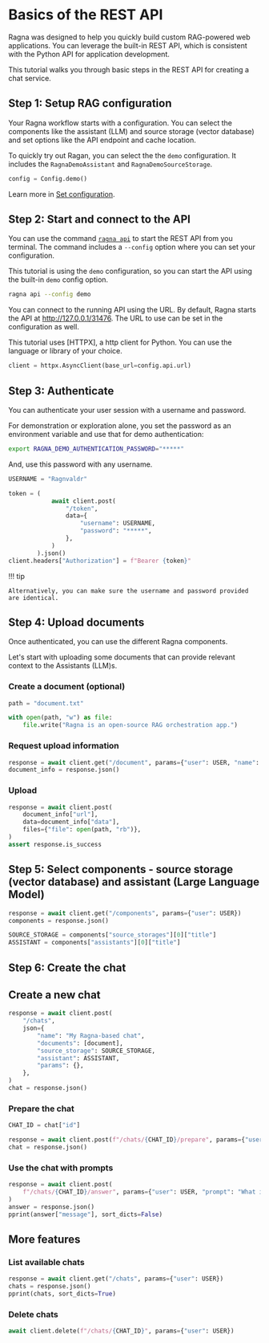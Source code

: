 # Basics of the REST API

Ragna was designed to help you quickly build custom RAG-powered web applications. You
can leverage the built-in REST API, which is consistent with the Python API for
application development.

This tutorial walks you through basic steps in the REST API for creating a chat service.

## Step 1: Setup RAG configuration

Your Ragna workflow starts with a configuration. You can select the components like the
assistant (LLM) and source storage (vector database) and set options like the API
endpoint and cache location.

To quickly try out Ragan, you can select the the `demo` configuration. It includes the
`RagnaDemoAssistant` and `RagnaDemoSourceStorage`.

```py
config = Config.demo()
```

Learn more in [Set configuration](../how-tos/set-configuration.md).

## Step 2: Start and connect to the API

You can use the command [`ragna api`](../references/cli.md#ragna-api) to start the REST
API from you terminal. The command includes a `--config` option where you can set your
configuration.

This tutorial is using the `demo` configuration, so you can start the API using the
built-in `demo` config option.

```bash
ragna api --config demo
```

You can connect to the running API using the URL. By default, Ragna starts the API at
http://127.0.0.1/31476. The URL to use can be set in the configuration as well.

This tutorial uses [HTTPX], a http client for Python. You can use the language or
library of your choice.

```py
client = httpx.AsyncClient(base_url=config.api.url)
```

## Step 3: Authenticate

You can authenticate your user session with a username and password.

For demonstration or exploration alone, you set the password as an environment variable
and use that for demo authentication:

```bash
export RAGNA_DEMO_AUTHENTICATION_PASSWORD="*****"
```

And, use this password with any username.

```py
USERNAME = "Ragnvaldr"

token = (
            await client.post(
                "/token",
                data={
                    "username": USERNAME,
                    "password": "*****",
                },
            )
        ).json()
client.headers["Authorization"] = f"Bearer {token}"
```

<!-- Note: "Ragnvaldr" means advice/counsel/ruler in Old Norse. Using this as the username instead of "Ragna" to not overload the term.-->

!!! tip

    Alternatively, you can make sure the username and password provided are identical.

## Step 4: Upload documents

Once authenticated, you can use the different Ragna components.

Let's start with uploading some documents that can provide relevant context to the
Assistants (LLM)s.

### Create a document (optional)

```py
path = "document.txt"

with open(path, "w") as file:
    file.write("Ragna is an open-source RAG orchestration app.")
```

### Request upload information

```py
response = await client.get("/document", params={"user": USER, "name": path.name})
document_info = response.json()
```

### Upload

```py
response = await client.post(
    document_info["url"],
    data=document_info["data"],
    files={"file": open(path, "rb")},
)
assert response.is_success
```

## Step 5: Select components - source storage (vector database) and assistant (Large Language Model)

```py
response = await client.get("/components", params={"user": USER})
components = response.json()
```

```py
SOURCE_STORAGE = components["source_storages"][0]["title"]
ASSISTANT = components["assistants"][0]["title"]
```

## Step 6: Create the chat

## Create a new chat

```py
response = await client.post(
    "/chats",
    json={
        "name": "My Ragna-based chat",
        "documents": [document],
        "source_storage": SOURCE_STORAGE,
        "assistant": ASSISTANT,
        "params": {},
    },
)
chat = response.json()
```

### Prepare the chat

```py
CHAT_ID = chat["id"]

response = await client.post(f"/chats/{CHAT_ID}/prepare", params={"user": USER})
chat = response.json()
```

### Use the chat with prompts

```py
response = await client.post(
    f"/chats/{CHAT_ID}/answer", params={"user": USER, "prompt": "What is Ragna?"}
)
answer = response.json()
pprint(answer["message"], sort_dicts=False)
```

## More features

### List available chats

```py
response = await client.get("/chats", params={"user": USER})
chats = response.json()
pprint(chats, sort_dicts=True)
```

### Delete chats

```py
await client.delete(f"/chats/{CHAT_ID}", params={"user": USER})
```
